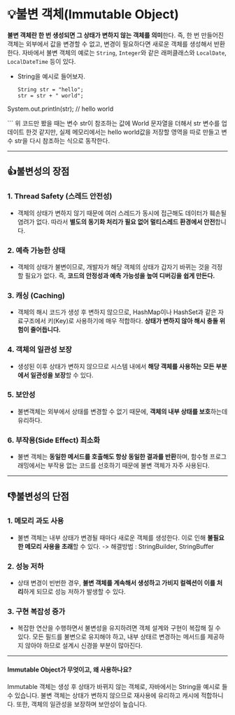 <h1 id="💡불변-객체immutable-object">💡불변 객체(Immutable Object)</h1>
<p><strong>불변 객체란 한 번 생성되면 그 상태가 변하지 않는 객체를 의미</strong>한다. 즉, 한 번 만들어진 객체는 외부에서 값을 변경할 수 없고, 변경이 필요하다면 새로운 객체를 생성해서 반환한다.
자바에서 불변 객체의 예로는 <code>String</code>, <code>Integer</code>와 같은 래퍼클래스와 <code>LocalDate</code>, <code>LocalDateTime</code> 등이 있다.</p>
<ul>
<li>String을 예시로 들어보자.<pre><code class="language-java">String str = &quot;hello&quot;;
str = str + &quot; world&quot;;
</code></pre>
</li>
</ul>
<p>System.out.println(str); // hello world</p>
<p>```
위 코드만 봤을 때는 변수 str이 참조하는 값에 World 문자열을 더해서 str 변수를 업데이트 한것 같지만, 실제 메모리에서는 hello world값을 저장할 영역을 따로 만들고 변수 str을 다시 참조하는 식으로 동작한다.
<img alt="" src="https://velog.velcdn.com/images/dev_ssj/post/f15c78c2-2eeb-4270-b238-37e596f1f28a/image.png" /></p>
<hr />
<h2 id="👍불변성의-장점">👍불변성의 장점</h2>
<h3 id="1-thread-safety-스레드-안전성">1. Thread Safety (스레드 안전성)</h3>
<ul>
<li>객체의 상태가 변하지 않기 때문에 여러 스레드가 동시에 접근해도 데이터가 훼손될 염려가 없다. 따라서 <strong>별도의 동기화 처리가 필요 없어 멀티스레드 환경에서 안전</strong>합니다.</li>
</ul>
<h3 id="2-예측-가능한-상태">2. 예측 가능한 상태</h3>
<ul>
<li>객체의 상태가 불변이므로, 개발자가 해당 객체의 상태가 갑자기 바뀌는 것을 걱정할 필요가 없다. 즉, <strong>코드의 안정성과 예측 가능성을 높여 디버깅을 쉽게 만든다.</strong></li>
</ul>
<h3 id="3-캐싱-caching">3. 캐싱 (Caching)</h3>
<ul>
<li>객체의 해시 코드가 생성 후 변하지 않으므로, HashMap이나 HashSet과 같은 자료구조에서 키(Key)로 사용하기에 매우 적합하다. <strong>상태가 변하지 않아 해시 충돌 위험이 줄어듭니다.</strong></li>
</ul>
<h3 id="4-객체의-일관성-보장">4. 객체의 일관성 보장</h3>
<ul>
<li>생성된 이후 상태가 변하지 않으므로 시스템 내에서 <strong>해당 객체를 사용하는 모든 부분에서 일관성을 보장</strong>할 수 있다.</li>
</ul>
<h3 id="5-보안성">5. 보안성</h3>
<ul>
<li>불변객체는 외부에서 상태를 변경할 수 없기 때문에, <strong>객체의 내부 상태를 보호</strong>하는데 유리하다.</li>
</ul>
<h3 id="6-부작용side-effect-최소화">6. 부작용(Side Effect) 최소화</h3>
<ul>
<li>불변 객체는 <strong>동일한 메서드를 호출해도 항상 동일한 결과를 반환</strong>하며, 함수형 프로그래밍에서는 부작용 없는 코드를 선호하기 때문에 불변 객체가 자주 사용된다.</li>
</ul>
<hr />
<h2 id="👎불변성의-단점">👎불변성의 단점</h2>
<h3 id="1-메모리-과도-사용">1. 메모리 과도 사용</h3>
<ul>
<li>불변 객체는 내부 상태가 변경될 때마다 새로운 객체를 생성한다. 이로 인해 <strong>불필요한 메모리 사용을 초래</strong>할 수 있다. -&gt; 해결방법 : StringBuilder, StringBuffer</li>
</ul>
<h3 id="2-성능-저하">2. 성능 저하</h3>
<ul>
<li>상태 변경이 빈번한 경우, <strong>불변 객체를 계속해서 생성하고 가비지 컬렉션이 이를 처리</strong>하게 되므로 성능 저하가 발생할 수 있다.</li>
</ul>
<h3 id="3-구현-복잡성-증가">3. 구현 복잡성 증가</h3>
<ul>
<li>복잡한 연산을 수행하면서 불변성을 유지하려면 객체 설계와 구현이 복잡해 질 수 있다. 모든 필드를 불변으로 유지해야 하고, 내부 상태르 변경하는 메서드를 제공하지 않아야 하므로 설계시 신경쓸 부분이 많아진다.</li>
</ul>
<hr />
<h4 id="immutable-object가-무엇이고-왜-사용하나요">Immutable Object가 무엇이고, 왜 사용하나요?</h4>
<p>Immutable 객체는 생성 후 상태가 바뀌지 않는 객체로, 자바에서는 String을 예시로 들 수 있습니다. 불변 객체는 상태가 변하지 않으므로 재사용에 유리하고 캐시에 적합하니다. 또한, 객체의 일관성을 보장하며 보안성이 높습니다.</p>